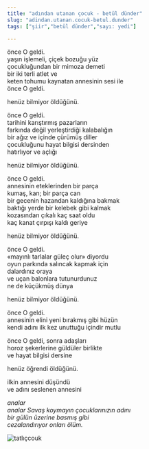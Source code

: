 ```yaml
---
title: "adından utanan çocuk - betül dünder"
slug: "adindan.utanan.cocuk-betul.dunder"
tags: ["şiir","betül dünder","sayı: yedi"]

---
```

önce O geldi.\
yaşın işlemeli, çiçek bozuğu yüz\
çocukluğundan bir mimoza demeti\
bir iki terli atlet ve\
keten tohumu kaynatan annesinin sesi ile\
önce O geldi.

henüz bilmiyor öldüğünü.

önce O geldi.\
tarihini karıştırmış pazarların\
farkında değil yerleştirdiği kalabalığın\
bir ağız ve içinde çürümüş diller\
çocukluğunu hayat bilgisi dersinden\
hatırlıyor ve açlığı

henüz bilmiyor öldüğünü.

önce O geldi.\
annesinin eteklerinden bir parça\
kumaş, kan; bir parça can\
bir gecenin hazandan kaldığına bakmak\
baktığı yerde bir kelebek gibi kalmak\
kozasından çıkalı kaç saat oldu\
kaç kanat çırpışı kaldı geriye

henüz bilmiyor öldüğünü.

önce O geldi.\
«mayınlı tarlalar güleç olur» diyordu\
oyun parkında salıncak kapmak için\
dalardınız oraya\
ve uçan balonlara tutunurdunuz\
ne de küçükmüş dünya

henüz bilmiyor öldüğünü.

önce O geldi.\
annesinin elini yeni bırakmış gibi hüzün\
kendi adını ilk kez unuttuğu içindir mutlu

önce O geldi, sonra adaşları\
horoz şekerlerine güldüler birlikte\
ve hayat bilgisi dersine

henüz öğrendi öldüğünü.

ilkin annesini düşündü\
ve adını seslenen annesini

*analar\
analar Savaş koymayın çocuklarınızın adını\
bir gülün üzerine basmış gibi\
cezalandırıyor onları ölüm.*




![tatlıçcouk](/img/ky07_30_tayfunisildar.jpg)